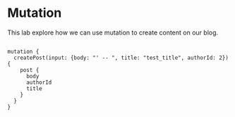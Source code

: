 # Mutation 

This lab explore how we can use mutation to create content on our blog.  

```

mutation {
  createPost(input: {body: "' -- ", title: "test_title", authorId: 2}) {
    post {
      body
      authorId
      title
    }
  }
}

```

